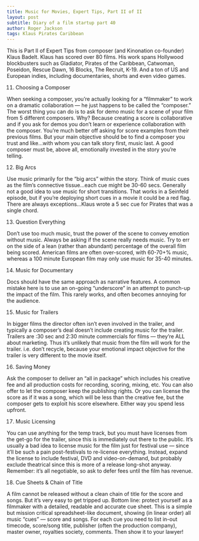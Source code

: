 ```yaml
---
title: Music for Movies, Expert Tips, Part II of II
layout: post
subtitle: Diary of a film startup part 40
author: Roger Jackson
tags: Klaus Pirates Caribbean
---
```

This is Part II of Expert Tips from composer (and Kinonation co-founder) Klaus Badelt. Klaus has scored over 80 films. His work spans Hollywood blockbusters such as Gladiator, Pirates of the Caribbean, Catwoman, Poseidon, Rescue Dawn, 16 Blocks, The Recruit, K-19. And a ton of US and European indies, including documentaries, shorts and even video games.

11. Choosing a Composer

When seeking a composer, you’re actually looking for a “filmmaker” to work on a dramatic collaboration — he just happens to be called the “composer.” The worst thing you can do is to ask for demo music for a scene of your film from 5 different composers. Why? Because creating a score is collaborative and if you ask for demos you don’t learn or experience collaboration with the composer. You’re much better off asking for score examples from their previous films. But your main objective should be to find a composer you trust and like…with whom you can talk story first, music last. A good composer must be, above all, emotionally invested in the story you’re telling.

12. Big Arcs

Use music primarily for the “big arcs” within the story. Think of music cues as the film’s connective tissue…each cue might be 30-60 secs. Generally not a good idea to use music for short transitions. That works in a Seinfeld episode, but if you’re deploying short cues in a movie it could be a red flag. There are always exceptions…Klaus wrote a 5 sec cue for Pirates that was a single chord.

13. Question Everything

Don’t use too much music, trust the power of the scene to convey emotion without music. Always be asking if the scene really needs music. Try to err on the side of a lean (rather than abundant) percentage of the overall film being scored. American films are often over-scored, with 60-70+% music, whereas a 100 minute European film may only use music for 35-40 minutes.

14. Music for Documentary

Docs should have the same approach as narrative features. A common mistake here is to use an on-going “underscore” in an attempt to punch-up the impact of the film. This rarely works, and often becomes annoying for the audience.

15. Music for Trailers

In bigger films the director often isn’t even involved in the trailer, and typically a composer’s deal doesn’t include creating music for the trailer. Trailers are :30 sec and 2:30 minute commercials for films — they’re ALL about marketing. Thus it’s unlikely that music from the film will work for the trailer. i.e. don’t recycle, because your emotional impact objective for the trailer is very different to the movie itself.

16. Saving Money

Ask the composer to deliver an “all in package” which includes his creative fee and all production costs for recording, scoring, mixing, etc. You can also offer to let the composer keep the publishing rights. Or you can license the score as if it was a song, which will be less than the creative fee, but the composer gets to exploit his score elsewhere. Either way you spend less upfront.

17. Music Licensing

You can use anything for the temp track, but you must have licenses from the get-go for the trailer, since this is immediately out there to the public. It’s usually a bad idea to license music for the film just for festival use — since it’ll be such a pain post-festivals to re-license everything. Instead, expand the license to include festival, DVD and video-on-demand, but probably exclude theatrical since this is more of a release long-shot anyway. Remember: it’s all negotiable, so ask to defer fees until the film has revenue.

18. Cue Sheets & Chain of Title

A film cannot be released without a clean chain of title for the score and songs. But it’s very easy to get tripped up. Bottom line: protect yourself as a filmmaker with a detailed, readable and accurate cue sheet. This is a simple but mission critical spreadsheet-like document, showing (in linear order) all music “cues” — score and songs. For each cue you need to list in-out timecode, score/song title, publisher (often the production company), master owner, royalties society, comments. Then show it to your lawyer!
